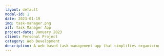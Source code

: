 ```yaml
---
layout: default
modal-id: 1
date: 2023-01-19
img: task-manager.png
alt: Task Manager App
project-date: January 2023
client: Personal Project
category: Web Development
description: A web-based task management app that simplifies organizing and tracking tasks. Features include drag-and-drop functionality, task prioritization, and calendar integration.
---
```


